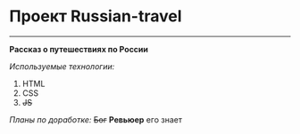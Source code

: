 # Проект Russian-travel
---------------------
**Рассказ о путешествиях по России**

*Используемые технологии:*
1. HTML
2. CSS
3. ~~JS~~

*Планы по доработке:*
~~Бог~~ **Ревьюер** его знает

